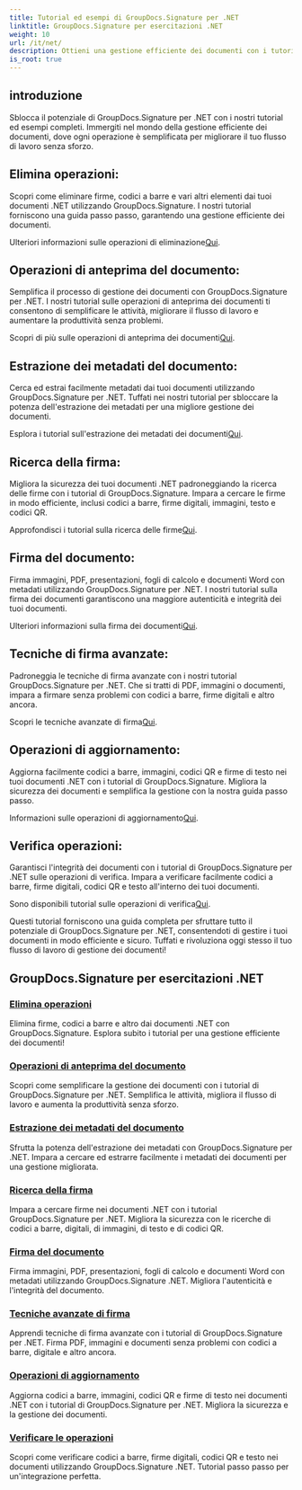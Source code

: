 ```yaml
---
title: Tutorial ed esempi di GroupDocs.Signature per .NET
linktitle: GroupDocs.Signature per esercitazioni .NET
weight: 10
url: /it/net/
description: Ottieni una gestione efficiente dei documenti con i tutorial di GroupDocs.Signature per .NET. Elimina, visualizza in anteprima, estrai metadati, firma, aggiorna e verifica i documenti senza problemi.
is_root: true
---
```

## introduzione

Sblocca il potenziale di GroupDocs.Signature per .NET con i nostri tutorial ed esempi completi. Immergiti nel mondo della gestione efficiente dei documenti, dove ogni operazione è semplificata per migliorare il tuo flusso di lavoro senza sforzo.

## Elimina operazioni:
Scopri come eliminare firme, codici a barre e vari altri elementi dai tuoi documenti .NET utilizzando GroupDocs.Signature. I nostri tutorial forniscono una guida passo passo, garantendo una gestione efficiente dei documenti.

 Ulteriori informazioni sulle operazioni di eliminazione[Qui](./delete-operations/).

## Operazioni di anteprima del documento:
Semplifica il processo di gestione dei documenti con GroupDocs.Signature per .NET. I nostri tutorial sulle operazioni di anteprima dei documenti ti consentono di semplificare le attività, migliorare il flusso di lavoro e aumentare la produttività senza problemi.

 Scopri di più sulle operazioni di anteprima dei documenti[Qui](./document-preview-operations/).

## Estrazione dei metadati del documento:
Cerca ed estrai facilmente metadati dai tuoi documenti utilizzando GroupDocs.Signature per .NET. Tuffati nei nostri tutorial per sbloccare la potenza dell'estrazione dei metadati per una migliore gestione dei documenti.

 Esplora i tutorial sull'estrazione dei metadati dei documenti[Qui](./document-metadata-extraction/).

## Ricerca della firma:
Migliora la sicurezza dei tuoi documenti .NET padroneggiando la ricerca delle firme con i tutorial di GroupDocs.Signature. Impara a cercare le firme in modo efficiente, inclusi codici a barre, firme digitali, immagini, testo e codici QR.

 Approfondisci i tutorial sulla ricerca delle firme[Qui](./signature-searching/).

## Firma del documento:
Firma immagini, PDF, presentazioni, fogli di calcolo e documenti Word con metadati utilizzando GroupDocs.Signature per .NET. I nostri tutorial sulla firma dei documenti garantiscono una maggiore autenticità e integrità dei tuoi documenti.

 Ulteriori informazioni sulla firma dei documenti[Qui](./document-signing/).

## Tecniche di firma avanzate:
Padroneggia le tecniche di firma avanzate con i nostri tutorial GroupDocs.Signature per .NET. Che si tratti di PDF, immagini o documenti, impara a firmare senza problemi con codici a barre, firme digitali e altro ancora.

 Scopri le tecniche avanzate di firma[Qui](./advanced-signature-techniques/).

## Operazioni di aggiornamento:
Aggiorna facilmente codici a barre, immagini, codici QR e firme di testo nei tuoi documenti .NET con i tutorial di GroupDocs.Signature. Migliora la sicurezza dei documenti e semplifica la gestione con la nostra guida passo passo.

 Informazioni sulle operazioni di aggiornamento[Qui](./update-operations/).

## Verifica operazioni:
Garantisci l'integrità dei documenti con i tutorial di GroupDocs.Signature per .NET sulle operazioni di verifica. Impara a verificare facilmente codici a barre, firme digitali, codici QR e testo all'interno dei tuoi documenti.

 Sono disponibili tutorial sulle operazioni di verifica[Qui](./verify-operations/). 

Questi tutorial forniscono una guida completa per sfruttare tutto il potenziale di GroupDocs.Signature per .NET, consentendoti di gestire i tuoi documenti in modo efficiente e sicuro. Tuffati e rivoluziona oggi stesso il tuo flusso di lavoro di gestione dei documenti!
## GroupDocs.Signature per esercitazioni .NET 
### [Elimina operazioni](./delete-operations/)
Elimina firme, codici a barre e altro dai documenti .NET con GroupDocs.Signature. Esplora subito i tutorial per una gestione efficiente dei documenti!
### [Operazioni di anteprima del documento](./document-preview-operations/)
Scopri come semplificare la gestione dei documenti con i tutorial di GroupDocs.Signature per .NET. Semplifica le attività, migliora il flusso di lavoro e aumenta la produttività senza sforzo.
### [Estrazione dei metadati del documento](./document-metadata-extraction/)
Sfrutta la potenza dell'estrazione dei metadati con GroupDocs.Signature per .NET. Impara a cercare ed estrarre facilmente i metadati dei documenti per una gestione migliorata.
### [Ricerca della firma](./signature-searching/)
Impara a cercare firme nei documenti .NET con i tutorial GroupDocs.Signature per .NET. Migliora la sicurezza con le ricerche di codici a barre, digitali, di immagini, di testo e di codici QR.
### [Firma del documento](./document-signing/)
Firma immagini, PDF, presentazioni, fogli di calcolo e documenti Word con metadati utilizzando GroupDocs.Signature .NET. Migliora l'autenticità e l'integrità del documento.
### [Tecniche avanzate di firma](./advanced-signature-techniques/)
Apprendi tecniche di firma avanzate con i tutorial di GroupDocs.Signature per .NET. Firma PDF, immagini e documenti senza problemi con codici a barre, digitale e altro ancora.
### [Operazioni di aggiornamento](./update-operations/)
Aggiorna codici a barre, immagini, codici QR e firme di testo nei documenti .NET con i tutorial di GroupDocs.Signature per .NET. Migliora la sicurezza e la gestione dei documenti.
### [Verificare le operazioni](./verify-operations/)
Scopri come verificare codici a barre, firme digitali, codici QR e testo nei documenti utilizzando GroupDocs.Signature .NET. Tutorial passo passo per un'integrazione perfetta.